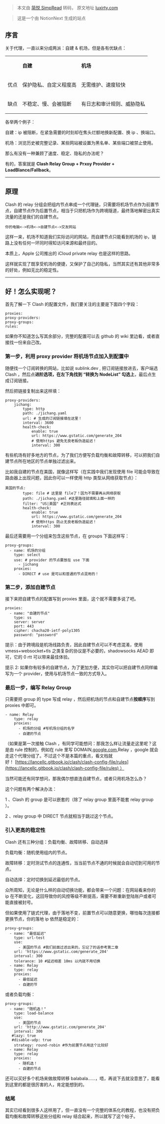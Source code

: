 > 本文由 [简悦 SimpRead](http://ksria.com/simpread/) 转码， 原文地址 [luxirty.com](https://luxirty.com/article/01815b7d-073d-48ef-9528-7b4ad033f8d0)

> 这是一个由 NotionNext 生成的站点

[](#b9d44f5b56e34bee8b55ece272329be1 "序言")**序言**
------------------------------------------------

关于代理，一直以来分成两派：自建 & 机场，但是各有优缺点：

<table><tbody><tr><td><p>ㅤ</p></td><td><p><b>自建</b></p></td><td><p><b>机场</b></p></td></tr><tr><td><p>优点</p></td><td><p>保护隐私、自定义程度高</p></td><td><p>无需维护、速度较快</p></td></tr><tr><td><p>缺点</p></td><td><p>不稳定、慢、会被阻断</p></td><td><p>有日志和审计规则、威胁隐私</p></td></tr></tbody></table>

各举两个例子：

自建：ip 被阻断，在紧急需要的时刻却在焦头烂额地换新配置、换 ip 、换端口。

机场：浏览历史被完整记录、某些网站被设置为黑名单、某些端口被禁止使用。

那么有没有一种兼顾了速度、稳定、隐私的办法呢？

有的，答案就是 **Clash Relay Group + Prxoy Provider + LoadBlance/Fallback**。

* * *

[](#df0d3725174444f4bf9b6f43e3a6df66 "原理")**原理**
------------------------------------------------

Clash 的 relay 分组会把组内节点串成一个代理链，只需要将机场节点作为前置节点，⾃建节点作为后置节点，相当于只把机场作为跨境隧道，最终落地解密出真实流量的还是我们的⾃建节点。

`你的电脑<->机场<->⾃建节点<->交友⽹站`

这样⼀来，机场不知道我们实际访问的⽹站，而⾃建节点只能看到机场的 ip，链路上没有任何一环同时得知访问来源和最终目的。

本质上，Apple 公司推出的 iCloud private relay 也是这样的思路。

这样就实现了既享受机场的便捷，又保护了⾃⼰的隐私，当然其实还有其他非常多的好处，例如无比的稳定性。

* * *

[](#fc080062384c43aea71be4b14b2d40f1 "好！怎么实现呢？")**好！怎么实现呢？**
------------------------------------------------------------

⾸先了解⼀下 Clash 的配置⽂件，我们要关注的主要是下面四个字段：

```
proxies:
proxy-providers:
proxy-groups:
rules:
```

如果你不知道怎么写其余部分，完整的配置可以去 github 的 wiki ⾥边看，或者直接找⼀份来⾃⼰改。

### [](#437305ca7f6c4000a3bcba06d8500fcd "第⼀步，利用 proxy provider 将机场节点加入到配置中")**第⼀步，利用 proxy provider 将机场节点加入到配置中**

随便找⼀个订阅转换的⽹站，⽐如说 sublink.dev , 把订阅链接放进去，客户端选 Clash ，然后点**进阶选项，在左下⾓找到 “转换为 NodeList” 勾选上**，最后点⽣成订阅链接。

然后把链接复制出来这样填：

```
proxy-providers:
	jichang:
		type: http
		path: ./jichang.yaml
		url: # ⽣成的订阅链接填在这⾥！
		interval: 3600
		health-check:
			enable: true
			url: https://www.gstatic.com/generate_204
			# 使⽤https 避免⽆良⽼板伪造延迟！
			interval: 300
```

有些机场有好多地⽅的节点，为了我们⽅便写负载均衡和故障转移，可以把我们⾃建节点所在地区的节点单独过滤出来。

⽐如我⾃建的节点在美国，就像这样写（在实践中我们发现使用 file 可能会导致在路由器上出现问题，因此你可以一样使用 http 类型从网络获取节点）：

```
美国的节点:
		type: file # 这⾥是 file了！因为不需要再从⽹络获取
		path: ./jichang.yaml #这⾥路径就填和上⾯⼀样的
		filter: "US|美国" #正则表达式
		health-check:
			enable: true
			url: https://www.gstatic.com/generate_204
			# 使⽤https 防⽌⽆良⽼板伪造延迟！
			interval: 300
```

最后还需要⽤⼀个分组来包含这些节点，在 groups 下⾯这样写：

```
proxy-groups:
  - name: 机场的分组
    type: select
    use: # provider 的节点要放在 use 下⾯
      - jichang
    proxies:
      - DIRECT # use 是可以和普通的节点混⽤的！
```

### [](#aa282273500c4d0cb8599b561fb2b393 "第⼆步，添加自建节点")**第⼆步，添加自建节点**

接下来把⾃建节点的配置写到 proxies ⾥⾯，这个就不需要多说了吧。

```
proxies:
  - name: "⾃建的节点"
    type: ss
    server: server
    port: 443
    cipher: chacha20-ietf-poly1305
    password: "password"
```

提⽰：由于跨境段是机场线路负责，因此⾃建节点可以不考虑混淆，使用 vmess+websocket+tls 之类复杂的协议是不必要的，shadowsocks AEAD 即可，它的 0 rtt 可以带来最佳体验。

提示 2: 如果你有较多的自建节点，为了更加方便，其实你可以把自建节点同样编写为一个 provider，使用与机场节点一致的方式导入。

### [](#8a58090ea453470db251ae1b81561613 "最后⼀步，编写 Relay Group")**最后⼀步，编写 Relay Group**

只需要把 group 的 type 写成 relay ，然后把机场的节点和自建节点**按顺序**写到 proxies 中即可。

```
- name: Relay
    type: relay
    proxies:
      - 机场的分组 #写机场分组的名字
      - ⾃建的节点
```

（如果是第⼀次接触 Clash ，有同学可能想问：那我怎么样让流量⾛这⾥呢？这是由 rule 控制的，例如在 rule ⾥写 DOMAIN,[google.com](https://google.com/),Relay ，google 就会⾛这个代理分组了。不过这个不是本篇的重点，看⽂档就好！ [https://lancellc.gitbook.io/clash/clash-config-file/rules](https://lancellc.gitbook.io/clash/clash-config-file/rules) ）

当然可能还有同学想问，那我偶尔想直连⾃建节点，或者只⽤机场怎么办？

这个问题有两个解决办法：

1 、Clash 的 group 是可以嵌套的（除了 relay group ⾥⾯不能套 relay group ）。

2 、relay group 中 DIRECT 节点就相当于跳过这个节点。

### [](#c6f6a277ea124642ad79cdb7b9020bd2 "引入更高的稳定性")引入更高的稳定性

Clash 还有三种分组：负载均衡、故障转移、⾃动选择

负载均衡：随机使⽤组内的节点。

故障转移：定时测试节点的连通性，当当前节点不通的时候就会⾃动切到可⽤的节点。

⾃动选择：定时切换到延迟最低的节点。

众所周知，无论是什么样的⾃动切换功能，都会带来⼀个问题：在⽹站看来你的 ip 在不断变化，这回导致你的风控等级不断提高，需要不断重新登陆账户或者可能直接被封号。

但如果使⽤了链式代理，由于落地不变，前置节点可以随意更换，哪怕每次连接都更换节点，你的落地 ip 依然是稳定的：

```
proxy-groups:
  - name: "最低延迟"
    type: url-test
    use:
      - 美国的节点 #我们前⾯过滤出来的，忘记了的话参考第二章
    url: 'https://www.gstatic.com/generate_204'
    interval: 300
    tolerance: 10 #延迟相差 10ms 以内就不⽤切换
  - name: Relay
    type: relay
    proxies:
      - 最低延迟
      - ⾃建的节
```

或者负载均衡：

```
proxy-groups:
  - name: "随机选！"
    type: load-balance
    use:
      - 美国的节点
    url: 'http://www.gstatic.com/generate_204'
    interval: 300
   #lazy: true
   #disable-udp: true
    strategy: round-robin #作为前置节点⽤这个⽐较好
  - name: Relay
    type: relay
    proxies:
      - 随机选！
      - ⾃建的节点
```

还可以买好多个机场来做故障转移 balabala……，唔，再说下去就没意思了，能看到这里的都是很厉害的⼈，肯定能想到的。

### [](#266ed399efe94edf9568909876403605 "结尾")**结尾**

其实已经看到很多人这样用了，但一直没有一个完整的体系化的教程，也没有把负载均衡和故障转移这些分组和 relay 结合起来，所以就写了这个帖子。